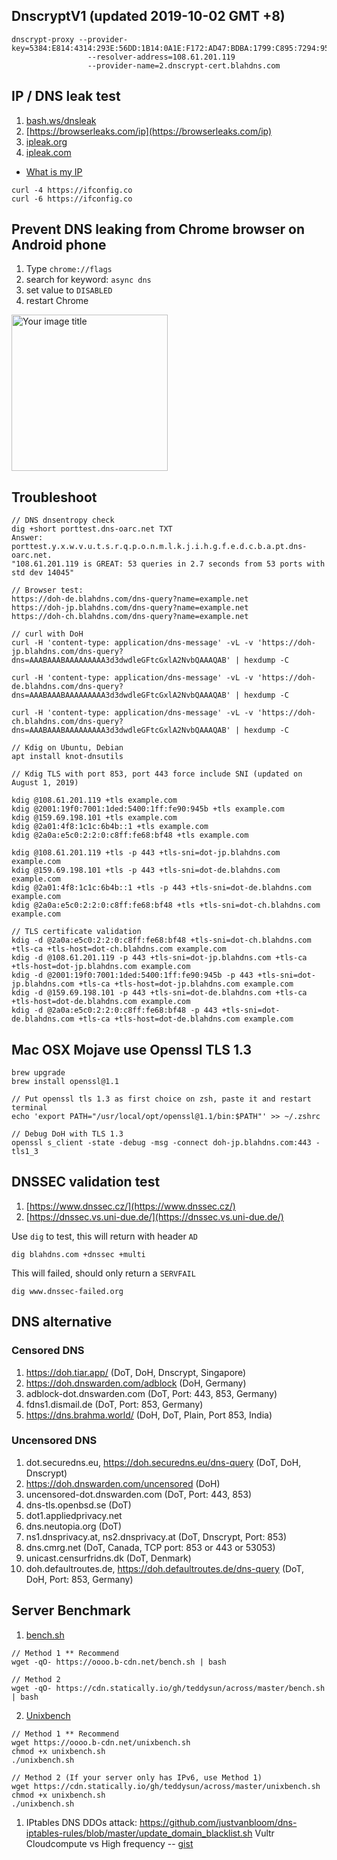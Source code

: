 
## DnscryptV1 (updated 2019-10-02 GMT +8) 
```
dnscrypt-proxy --provider-key=5384:E814:4314:293E:56DD:1B14:0A1E:F172:AD47:BDBA:1799:C895:7294:953D:034E:B5C7
                 --resolver-address=108.61.201.119
                 --provider-name=2.dnscrypt-cert.blahdns.com
```

## IP / DNS leak test

1. [bash.ws/dnsleak](https://bash.ws/dnsleak)
2. [https://browserleaks.com/ip](https://browserleaks.com/ip)
3. [ipleak.org](https://ipleak.org/)
4. [ipleak.com](http://ipleak.com/full-report)

- [What is my IP](https://ifconfig.co/)
```
curl -4 https://ifconfig.co
curl -6 https://ifconfig.co
```

## Prevent DNS leaking from Chrome browser on Android phone

1. Type `chrome://flags`
2. search for keyword: `async dns`
3. set value to `DISABLED`
4. restart Chrome

<img src="https://github.com/ookangzheng/blahdns/raw/master/client-conf/img-source/disable-async-dns-on-android-chrome.jpg" alt="Your image title" width="250"/>


## Troubleshoot 

```
// DNS dnsentropy check
dig +short porttest.dns-oarc.net TXT
Answer: porttest.y.x.w.v.u.t.s.r.q.p.o.n.m.l.k.j.i.h.g.f.e.d.c.b.a.pt.dns-oarc.net.
"108.61.201.119 is GREAT: 53 queries in 2.7 seconds from 53 ports with std dev 14045"

// Browser test: 
https://doh-de.blahdns.com/dns-query?name=example.net
https://doh-jp.blahdns.com/dns-query?name=example.net
https://doh-ch.blahdns.com/dns-query?name=example.net

// curl with DoH 
curl -H 'content-type: application/dns-message' -vL -v 'https://doh-jp.blahdns.com/dns-query?dns=AAABAAABAAAAAAAAA3d3dwdleGFtcGxlA2NvbQAAAQAB' | hexdump -C

curl -H 'content-type: application/dns-message' -vL -v 'https://doh-de.blahdns.com/dns-query?dns=AAABAAABAAAAAAAAA3d3dwdleGFtcGxlA2NvbQAAAQAB' | hexdump -C

curl -H 'content-type: application/dns-message' -vL -v 'https://doh-ch.blahdns.com/dns-query?dns=AAABAAABAAAAAAAAA3d3dwdleGFtcGxlA2NvbQAAAQAB' | hexdump -C

// Kdig on Ubuntu, Debian
apt install knot-dnsutils

// Kdig TLS with port 853, port 443 force include SNI (updated on August 1, 2019)

kdig @108.61.201.119 +tls example.com
kdig @2001:19f0:7001:1ded:5400:1ff:fe90:945b +tls example.com 
kdig @159.69.198.101 +tls example.com 
kdig @2a01:4f8:1c1c:6b4b::1 +tls example.com 
kdig @2a0a:e5c0:2:2:0:c8ff:fe68:bf48 +tls example.com 

kdig @108.61.201.119 +tls -p 443 +tls-sni=dot-jp.blahdns.com example.com 
kdig @159.69.198.101 +tls -p 443 +tls-sni=dot-de.blahdns.com example.com 
kdig @2a01:4f8:1c1c:6b4b::1 +tls -p 443 +tls-sni=dot-de.blahdns.com example.com 
kdig @2a0a:e5c0:2:2:0:c8ff:fe68:bf48 +tls +tls-sni=dot-ch.blahdns.com example.com 

// TLS certificate validation 
kdig -d @2a0a:e5c0:2:2:0:c8ff:fe68:bf48 +tls-sni=dot-ch.blahdns.com +tls-ca +tls-host=dot-ch.blahdns.com example.com
kdig -d @108.61.201.119 -p 443 +tls-sni=dot-jp.blahdns.com +tls-ca +tls-host=dot-jp.blahdns.com example.com
kdig -d @2001:19f0:7001:1ded:5400:1ff:fe90:945b -p 443 +tls-sni=dot-jp.blahdns.com +tls-ca +tls-host=dot-jp.blahdns.com example.com
kdig -d @159.69.198.101 -p 443 +tls-sni=dot-de.blahdns.com +tls-ca +tls-host=dot-de.blahdns.com example.com
kdig -d @2a0a:e5c0:2:2:0:c8ff:fe68:bf48 -p 443 +tls-sni=dot-de.blahdns.com +tls-ca +tls-host=dot-de.blahdns.com example.com

```

## Mac OSX Mojave use Openssl TLS 1.3 

```
brew upgrade
brew install openssl@1.1

// Put openssl tls 1.3 as first choice on zsh, paste it and restart terminal
echo 'export PATH="/usr/local/opt/openssl@1.1/bin:$PATH"' >> ~/.zshrc

// Debug DoH with TLS 1.3
openssl s_client -state -debug -msg -connect doh-jp.blahdns.com:443 -tls1_3
```

## DNSSEC validation test

1. [https://www.dnssec.cz/](https://www.dnssec.cz/)
2. [https://dnssec.vs.uni-due.de/](https://dnssec.vs.uni-due.de/)

Use `dig` to test, this will return with header `AD`

```
dig blahdns.com +dnssec +multi
```

This will failed, should only return a `SERVFAIL`

```
dig www.dnssec-failed.org 

```


## DNS alternative

### Censored DNS
1. https://doh.tiar.app/ (DoT, DoH, Dnscrypt, Singapore)
2. https://doh.dnswarden.com/adblock (DoH, Germany)
3. adblock-dot.dnswarden.com (DoT, Port: 443, 853, Germany)
4. fdns1.dismail.de (DoT, Port: 853, Germany)
5. https://dns.brahma.world/ (DoH, DoT, Plain, Port 853, India)

### Uncensored DNS
1. dot.securedns.eu, https://doh.securedns.eu/dns-query (DoT, DoH, Dnscrypt)
2. https://doh.dnswarden.com/uncensored (DoH)
3. uncensored-dot.dnswarden.com (DoT, Port: 443, 853)
4. dns-tls.openbsd.se (DoT)
5. dot1.appliedprivacy.net
6. dns.neutopia.org (DoT)
7. ns1.dnsprivacy.at, ns2.dnsprivacy.at (DoT, Dnscrypt, Port: 853)
8. dns.cmrg.net (DoT, Canada, TCP port: 853 or 443 or 53053)
9. unicast.censurfridns.dk (DoT, Denmark)
10. doh.defaultroutes.de, https://doh.defaultroutes.de/dns-query (DoT, DoH, Port: 853, Germany)

## Server Benchmark
1. [bench.sh](https://cdn.statically.io/gh/teddysun/across/master/bench.sh)
```
// Method 1 ** Recommend 
wget -qO- https://oooo.b-cdn.net/bench.sh | bash

// Method 2
wget -qO- https://cdn.statically.io/gh/teddysun/across/master/bench.sh | bash
```

2. [Unixbench](https://cdn.statically.io/gh/teddysun/across/master/unixbench.sh)
```
// Method 1 ** Recommend 
wget https://oooo.b-cdn.net/unixbench.sh
chmod +x unixbench.sh
./unixbench.sh

// Method 2 (If your server only has IPv6, use Method 1)
wget https://cdn.statically.io/gh/teddysun/across/master/unixbench.sh
chmod +x unixbench.sh
./unixbench.sh
```
1. IPtables DNS DDOs attack: https://github.com/justvanbloom/dns-iptables-rules/blob/master/update_domain_blacklist.sh
Vultr Cloudcompute vs High frequency -- [gist](https://gist.github.com/ookangzheng/3b3494af632c19699f2cd1bb0ea1685e)
